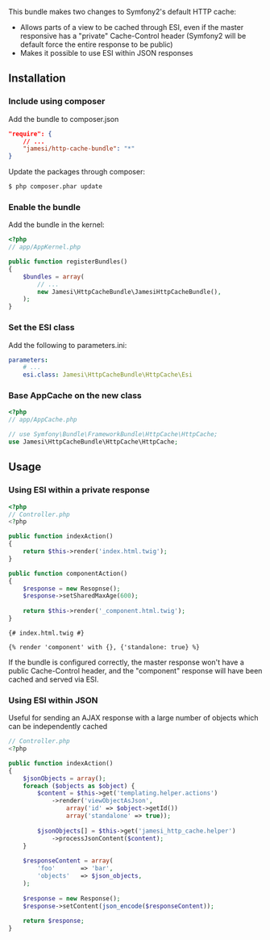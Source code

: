 This bundle makes two changes to Symfony2's default HTTP cache:

* Allows parts of a view to be cached through ESI, even if the master responsive has a "private" Cache-Control header (Symfony2 will be default force the entire response to be public)
* Makes it possible to use ESI within JSON responses

## Installation

### Include using composer

Add the bundle to composer.json

``` json
"require": {
    // ...
    "jamesi/http-cache-bundle": "*"
}
```

Update the packages through composer:

``` bash
$ php composer.phar update
```

### Enable the bundle

Add the bundle in the kernel:

``` php
<?php
// app/AppKernel.php

public function registerBundles()
{
    $bundles = array(
        // ...
        new Jamesi\HttpCacheBundle\JamesiHttpCacheBundle(),
    );
}
```

### Set the ESI class

Add the following to parameters.ini:

``` yaml
parameters:
    # ...
    esi.class: Jamesi\HttpCacheBundle\HttpCache\Esi
```

### Base AppCache on the new class

``` php
<?php
// app/AppCache.php

// use Symfony\Bundle\FrameworkBundle\HttpCache\HttpCache;
use Jamesi\HttpCacheBundle\HttpCache\HttpCache;
```

## Usage

### Using ESI within a private response

``` php
<?php
// Controller.php
<?php

public function indexAction()
{
    return $this->render('index.html.twig');
}

public function componentAction()
{
    $response = new Resopnse();
    $response->setSharedMaxAge(600);
    
    return $this->render('_component.html.twig');
}
```

``` twig
{# index.html.twig #}

{% render 'component' with {}, {'standalone: true} %}
```

If the bundle is configured correctly, the master response won't have a
public Cache-Control header, and the "component" response will have been
cached and served via ESI.

### Using ESI within JSON

Useful for sending an AJAX response with a large number of objects which
can be independently cached

``` php
// Controller.php
<?php

public function indexAction()
{
    $jsonObjects = array();
    foreach ($objects as $object) {
        $content = $this->get('templating.helper.actions')
            ->render('viewObjectAsJson', 
                array('id' => $object->getId())
                array('standalone' => true));
                
        $jsonObjects[] = $this->get('jamesi_http_cache.helper')
            ->processJsonContent($content);
    }
    
    $responseContent = array(
        'foo'       => 'bar',
        'objects'   => $json_objects,
    );
    
    $response = new Response();
    $response->setContent(json_encode($responseContent));
    
    return $response;
}
```
